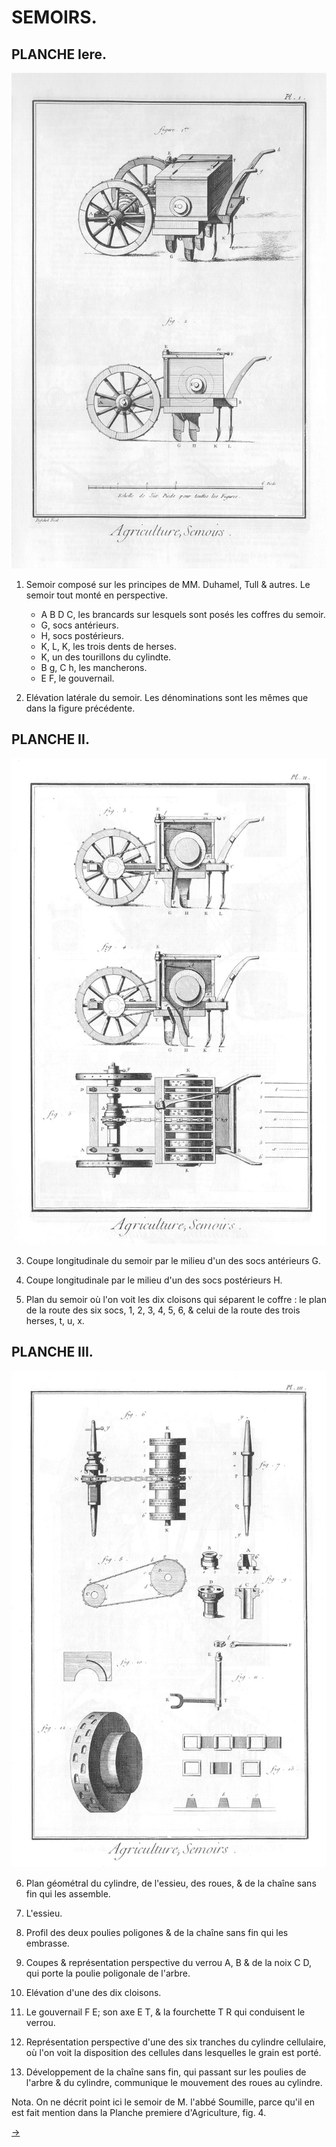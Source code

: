 SEMOIRS.
========

PLANCHE Iere.
-------------

[![Planche 1](Planche_1.jpeg)](Planche_1.jpeg)

1. Semoir composé sur les principes de MM. Duhamel, Tull & autres. Le semoir tout monté en perspective.
	- A B D C, les brancards sur lesquels sont posés les coffres du semoir.
	- G, socs antérieurs.
	- H, socs postérieurs.
	- K, L, K, les trois dents de herses.
	- K, un des tourillons du cylindte.
	- B g, C h, les mancherons.
	- E F, le gouvernail.

2. Elévation latérale du semoir. Les dénominations sont les mêmes que dans la figure précédente.


PLANCHE II.
-----------

[![Planche 2](Planche_2.jpeg)](Planche_2.jpeg)

3. Coupe longitudinale du semoir par le milieu d'un des socs antérieurs G.

4. Coupe longitudinale par le milieu d'un des socs postérieurs H.

5. Plan du semoir où l'on voit les dix cloisons qui séparent le coffre : le plan de la route des six socs, 1, 2, 3, 4, 5, 6, & celui de la route des trois herses, t, u, x.


PLANCHE III.
------------

[![Planche 3](Planche_3.jpeg)](Planche_3.jpeg)

6. Plan géométral du cylindre, de l'essieu, des roues, & de la chaîne sans fin qui les assemble.

7. L'essieu.

8. Profil des deux poulies poligones & de la chaîne sans fin qui les embrasse.

9. Coupes & représentation perspective du verrou A, B & de la noix C D, qui porte la poulie poligonale de l'arbre.

10. Elévation d'une des dix cloisons.

11. Le gouvernail F E; son axe E T, & la fourchette T R qui conduisent le verrou.

12. Représentation perspective d'une des six tranches du cylindre cellulaire, où l'on voit la disposition des cellules dans lesquelles le grain est porté.

13. Développement de la chaîne sans fin, qui passant sur les poulies de l'arbre & du cylindre, communique le mouvement des roues au cylindre.

Nota. On ne décrit point ici le semoir de M. l'abbé Soumille, parce qu'il en est fait mention dans la Planche premiere d'Agriculture, fig. 4.


[->](../04-Façon_des_foins_&_moisson/Légende.md)
